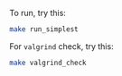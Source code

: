 To run, try this:

```bash
make run_simplest
```

For `valgrind` check, try this:

```bash
make valgrind_check
```
